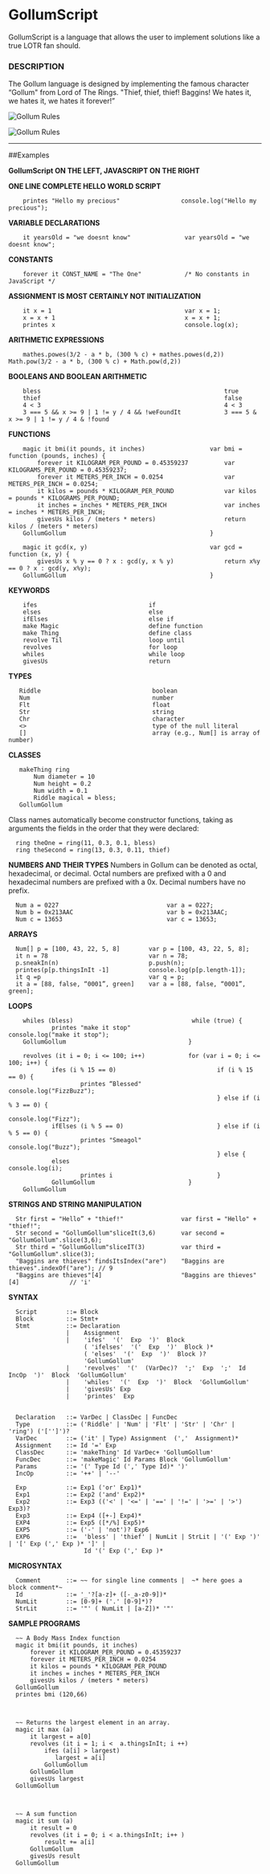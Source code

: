 ﻿# GollumScript

GollumScript is a language that allows the user to implement solutions like a true LOTR fan should.
### DESCRIPTION
The Gollum language is designed by implementing the famous character “Gollum" from Lord of The Rings.  "Thief, thief, thief! Baggins! We hates it, we hates it, we hates it forever!”  


![Gollum Rules](http://my.cs.lmu.edu/~aalzaid1/gollum/talklikegollum.png "Gollum Rules")

![Gollum Rules](http://upload.wikimedia.org/wikipedia/en/e/e0/Gollum.PNG "Gollum Rules")


--------------------------------

##Examples      

**GollumScript ON THE LEFT, JAVASCRIPT ON THE RIGHT**

**ONE LINE COMPLETE HELLO WORLD SCRIPT**

        printes "Hello my precious"                 console.log("Hello my precious");

**VARIABLE DECLARATIONS**

        it yearsOld = "we doesnt know"               var yearsOld = "we doesnt know";

**CONSTANTS**

        forever it CONST_NAME = "The One"            /* No constants in JavaScript */
    
**ASSIGNMENT IS MOST CERTAINLY NOT INITIALIZATION**

        it x = 1                                     var x = 1;
        x = x + 1                                    x = x + 1;
        printes x                                    console.log(x);
**ARITHMETIC EXPRESSIONS**

        mathes.powes(3/2 - a * b, (300 % c) + mathes.powes(d,2))   Math.pow(3/2 - a * b, (300 % c) + Math.pow(d,2))


**BOOLEANS AND BOOLEAN ARITHMETIC**

        bless                                                   true
        thief                                                   false
        4 < 3                                                   4 < 3
        3 === 5 && x >= 9 | 1 != y / 4 && !weFoundIt            3 === 5 & x >= 9 | 1 != y / 4 & !found

**FUNCTIONS**

        magic it bmi(it pounds, it inches)                  var bmi = function (pounds, inches) {
            forever it KILOGRAM_PER_POUND = 0.45359237          var KILOGRAMS_PER_POUND = 0.45359237;
            forever it METERS_PER_INCH = 0.0254                 var METERS_PER_INCH = 0.0254;
            it kilos = pounds * KILOGRAM_PER_POUND              var kilos = pounds * KILOGRAMS_PER_POUND;
            it inches = inches * METERS_PER_INCH                var inches = inches * METERS_PER_INCH;
            givesUs kilos / (meters * meters)                   return kilos / (meters * meters)
        GollumGollum                                        }
                                            	    
        magic it gcd(x, y)                                  var gcd = function (x, y) {
            givesUs x % y == 0 ? x : gcd(y, x % y)              return x%y == 0 ? x : gcd(y, x%y); 
        GollumGollum                                        }       
    
**KEYWORDS**

        ifes                               if 
        elses                              else 
        ifElses                            else if 
        make Magic                         define function
        make Thing                         define class
        revolve Til                        loop until
        revolves                           for loop
        whiles                             while loop
        givesUs                            return

**TYPES**

       Riddle                               boolean 
       Num                                  number
       Flt                                  float
       Str                                  string 
       Chr                                  character
       <>                                   type of the null literal
       []                                   array (e.g., Num[] is array of number)
       
**CLASSES**

       makeThing ring
           Num diameter = 10 
           Num height = 0.2
           Num width = 0.1
           Riddle magical = bless;
       GollumGollum
       
Class names automatically become constructor functions, taking as arguments the fields in the order that they were declared:

      ring theOne = ring(11, 0.3, 0.1, bless)
      ring theSecond = ring(13, 0.3, 0.11, thief)

**NUMBERS AND THEIR TYPES**
Numbers in Gollum can be denoted as octal, hexadecimal, or decimal. Octal numbers are prefixed with a 0 and hexadecimal numbers are prefixed with a 0x. Decimal numbers have no prefix.

      Num a = 0227                              var a = 0227;
      Num b = 0x213AAC                          var b = 0x213AAC;
      Num c = 13653                             var c = 13653;
      
**ARRAYS**

      Num[] p = [100, 43, 22, 5, 8]        var p = [100, 43, 22, 5, 8];
      it n = 78                            var n = 78;
      p.sneakIn(n)                         p.push(n);
      printes(p[p.thingsInIt -1]           console.log(p[p.length-1]);
      it q =p                              var q = p;
      it a = [88, false, “0001”, green]    var a = [88, false, “0001”, green]; 

**LOOPS**

        whiles (bless)                                 while (true) {
                printes "make it stop"                         console.log("make it stop");
        GollumGollum                                  }
        
        revolves (it i = 0; i <= 100; i++)            for (var i = 0; i <= 100; i++) {
                ifes (i % 15 == 0)  	                      if (i % 15 == 0) {
                        printes “Blessed"         		        console.log("FizzBuzz");
                                                              } else if (i % 3 == 0) {
                                                                        console.log("Fizz");
                ifElses (i % 5 == 0)                          } else if (i % 5 == 0) {
                        printes "Smeagol"                                   console.log("Buzz");
                                                              } else {
                elses                                                  console.log(i);
                        printes i                             }
                GollumGollum                          }
        GollumGollum
         
**STRINGS AND STRING MANIPULATION**

      Str first = "Hello” + "thief!"                var first = "Hello" + "thief!"; 
      Str second = "GollumGollum"sliceIt(3,6)       var second = "GollumGollum".slice(3,6);
      Str third = "GollumGollum"sliceIT(3)          var third = "GollumGollum".slice(3);
      "Baggins are thieves" findsItsIndex("are")    "Baggins are thieves".indexOf("are"); // 9  
      "Baggins are thieves"[4]                      "Baggins are thieves"[4]              // 'i'

**SYNTAX**

      Script        ::= Block
      Block         ::= Stmt+
      Stmt          ::= Declaration
                    |    Assignment
                    |    'ifes'  '('  Exp  ')'  Block
                         ( 'ifelses'  '('  Exp  ')'  Block )*  
                         ( 'elses'  '('  Exp  ')'  Block )? 
                         'GollumGollum'
                    |    'revolves'  '('  (VarDec)?  ';'  Exp  ';'  Id IncOp  ')'  Block  'GollumGollum'
                    |    'whiles'  '('  Exp  ')'  Block  'GollumGollum'
                    |    'givesUs' Exp
                    |    'printes'  Exp


      Declaration   ::= VarDec | ClassDec | FuncDec    
      Type          ::= ('Riddle' | 'Num' | 'Flt' | 'Str' | 'Chr' | 'ring') ('['']')? 
      VarDec        ::= ('it' | Type) Assignment  (','  Assignment)*
      Assignment    ::= Id '=' Exp
      ClassDec      ::= 'makeThing' Id VarDec+ 'GollumGollum'
      FuncDec       ::= 'makeMagic' Id Params Block 'GollumGollum'
      Params        ::= '(' Type Id (',' Type Id)* ')'
      IncOp         ::= '++' | '--'
      
      Exp           ::= Exp1 ('or' Exp1)*
      Exp1          ::= Exp2 ('and' Exp2)*
      Exp2          ::= Exp3 (('<' | '<=' | '==' | '!=' | '>=' | '>') Exp3)?
      Exp3          ::= Exp4 ([+-] Exp4)*
      EXP4          ::= Exp5 ([*/%] Exp5)*
      EXP5          ::= ('-' | 'not')? Exp6
      EXP6          ::=  'bless' | 'thief' | NumLit | StrLit | '(' Exp ')' | '[' Exp (',' Exp )* ']' |
                         Id '(' Exp (',' Exp )* 

      
      
**MICROSYNTAX**

      Comment		::= ~~ for single line comments |  ~* here goes a block comment*~
      Id     		::= '_'?[a-z]+ ([-_a-z0-9])*
      NumLit 		::= [0-9]+ ('.' [0-9]*)?
      StrLit 		::= '"' ( NumLit | [a-Z])* '"'

**SAMPLE PROGRAMS**

      ~~ A Body Mass Index function
      magic it bmi(it pounds, it inches) 
          forever it KILOGRAM_PER_POUND = 0.45359237
          forever it METERS_PER_INCH = 0.0254
          it kilos = pounds * KILOGRAM_PER_POUND
          it inches = inches * METERS_PER_INCH
          givesUs kilos / (meters * meters)
      GollumGollum
      printes bmi (120,66)
      
      
      
      ~~ Returns the largest element in an array.
      magic it max (a) 
          it largest = a[0]
          revolves (it i = 1; i <  a.thingsInIt; i ++) 
              ifes (a[i] > largest) 
                 largest = a[i]
              GollumGollum
          GollumGollum
          givesUs largest
      GollumGollum
      
      
      
      ~~ A sum function
      magic it sum (a) 
          it result = 0
          revolves (it i = 0; i < a.thingsInIt; i++ ) 
              result += a[i]
          GollumGollum
          givesUs result
      GollumGollum
      
